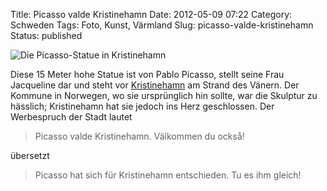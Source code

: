 Title: Picasso valde Kristinehamn
Date: 2012-05-09 07:22
Category: Schweden
Tags: Foto, Kunst, Värmland
Slug: picasso-valde-kristinehamn
Status: published

![Die Picasso-Statue in
Kristinehamn](/pic/picasso_kristinh.jpg "Die Picasso-Statue in Kristinehamn")

Diese 15 Meter hohe Statue ist von Pablo Picasso, stellt seine Frau
Jacqueline dar und steht vor
[Kristinehamn](https://de.wikipedia.org/wiki/Kristinehamn) am Strand des
Vänern. Der Kommune in Norwegen, wo sie ursprünglich hin sollte, war die
Skulptur zu hässlich; Kristinehamn hat sie jedoch ins Herz geschlossen.
Der Werbespruch der Stadt lautet

> Picasso valde Kristinehamn. Välkommen du också!

übersetzt

> Picasso hat sich für Kristinehamn entschieden. Tu es ihm gleich!

